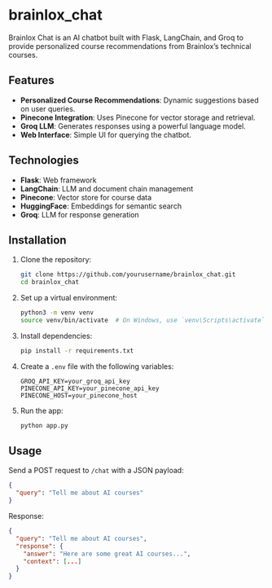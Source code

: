 # brainlox_chat

Brainlox Chat is an AI chatbot built with Flask, LangChain, and Groq to provide personalized course recommendations from Brainlox’s technical courses.

## Features

- **Personalized Course Recommendations**: Dynamic suggestions based on user queries.
- **Pinecone Integration**: Uses Pinecone for vector storage and retrieval.
- **Groq LLM**: Generates responses using a powerful language model.
- **Web Interface**: Simple UI for querying the chatbot.

## Technologies

- **Flask**: Web framework
- **LangChain**: LLM and document chain management
- **Pinecone**: Vector store for course data
- **HuggingFace**: Embeddings for semantic search
- **Groq**: LLM for response generation

## Installation

1. Clone the repository:
   ```bash
   git clone https://github.com/yourusername/brainlox_chat.git
   cd brainlox_chat
   ```

2. Set up a virtual environment:
   ```bash
   python3 -m venv venv
   source venv/bin/activate  # On Windows, use `venv\Scripts\activate`
   ```

3. Install dependencies:
   ```bash
   pip install -r requirements.txt
   ```

4. Create a `.env` file with the following variables:
   ```
   GROQ_API_KEY=your_groq_api_key
   PINECONE_API_KEY=your_pinecone_api_key
   PINECONE_HOST=your_pinecone_host
   ```

5. Run the app:
   ```bash
   python app.py
   ```

## Usage

Send a POST request to `/chat` with a JSON payload:

```json
{
  "query": "Tell me about AI courses"
}
```

Response:

```json
{
  "query": "Tell me about AI courses",
  "response": {
    "answer": "Here are some great AI courses...",
    "context": [...]
  }
}
```
